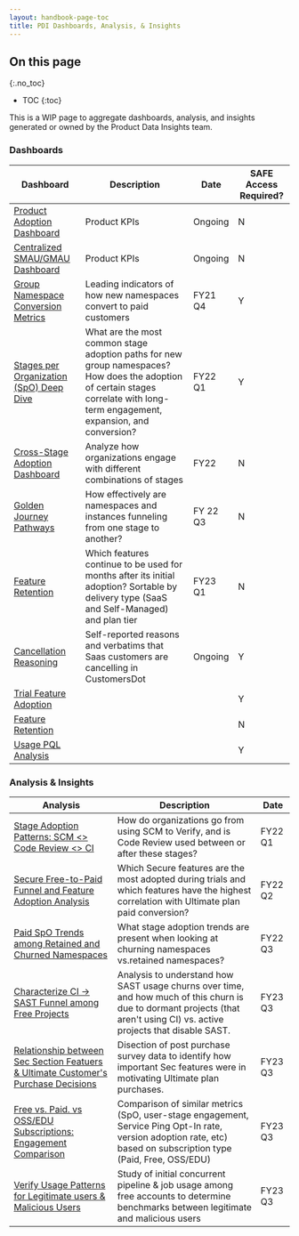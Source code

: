 ```yaml
---
layout: handbook-page-toc
title: PDI Dashboards, Analysis, & Insights
---
```


## On this page
{:.no_toc}

- TOC
{:toc}

This is a WIP page to aggregate dashboards, analysis, and insights generated or owned by the 
Product Data Insights team.

### Dashboards

| Dashboard | Description | Date | SAFE Access Required? |
| ------ | ------ |------ |------ |
| [Product Adoption Dashboard](https://app.periscopedata.com/app/gitlab/771580/Product-Adoption-Dashboard)  | Product KPIs | Ongoing | N |
| [Centralized SMAU/GMAU Dashboard](https://app.periscopedata.com/app/gitlab/758607/Centralized-SMAU-GMAU-Dashboard) | Product KPIs | Ongoing | N |
| [Group Namespace Conversion Metrics](https://app.periscopedata.com/app/gitlab:safe-dashboard/919248/Group-Namespace-Conversion-Metrics) | Leading indicators of how new namespaces convert to paid customers | FY21 Q4 | Y |
| [Stages per Organization (SpO) Deep Dive](https://app.periscopedata.com/app/gitlab:safe-dashboard/919345/Stages-per-Organization-Deep-Dive---SpO) | What are the most common stage adoption paths for new group namespaces? How does the adoption of certain stages correlate with long-term engagement, expansion, and conversion? | FY22 Q1 | Y |
| [Cross-Stage Adoption Dashboard](https://app.periscopedata.com/app/gitlab/869174/Cross-Stage-Adoption-Dashboard) | Analyze how organizations engage with different combinations of stages | FY22 | N |
| [Golden Journey Pathways](https://app.periscopedata.com/app/gitlab/897587/Golden-Journey-Paths) | How effectively are namespaces and instances funneling from one stage to another? | FY 22 Q3 | N |
| [Feature Retention](https://app.periscopedata.com/app/gitlab/1003214/Feature-Retention) | Which features continue to be used for months after its initial adoption? Sortable by delivery type (SaaS and Self-Managed) and plan tier | FY23 Q1 | N |
| [Cancellation Reasoning](https://app.periscopedata.com/app/gitlab:safe-dashboard/919393/Cancellation-Reasoning-Dashboard) | Self-reported reasons and verbatims that Saas customers are cancelling in CustomersDot | Ongoing | Y |
| [Trial Feature Adoption](https://app.periscopedata.com/app/gitlab:safe-dashboard/919403/Trial-Feature-Adoption-Dashboard) |  |  | Y |
| [Feature Retention](https://app.periscopedata.com/app/gitlab/1003214/Feature-Retention) |  |  | N |
| [Usage PQL Analysis](https://app.periscopedata.com/app/gitlab:safe-dashboard/926643/Growth:Conversion-Usage-PQL-Analysis) |  |  | Y |


### Analysis & Insights

| Analysis | Description | Date |
| ------ | ------ |------ |
| [Stage Adoption Patterns: SCM <> Code Review <> CI](https://docs.google.com/presentation/d/1BcRhn8kJZTw8QcWSQLAk9mv72lJfk4d2jteGWCBYfo4/edit?usp=sharing) | How do organizations go from using SCM to Verify, and is Code Review used between or after these stages? | FY22 Q1 |
| [Secure Free-to-Paid Funnel and Feature Adoption Analysis](https://docs.google.com/presentation/d/1bbvfsNzKoZw4kCYB9coexiXzPiLZ5E3XPe6hOsbZlag/edit?usp=sharing) | Which Secure features are the most adopted during trials and which features have the highest correlation with Ultimate plan paid conversion? | FY22 Q2 |
| [Paid SpO Trends among Retained and Churned Namespaces](https://docs.google.com/presentation/d/1RR5qwaE2E2OUtfSgU53GMs8FHjexNx2CFJcUbtiNS-0/edit?usp=sharing) | What stage adoption trends are present when looking at churning namespaces vs.retained namespaces? | FY22 Q3 |
| [Characterize CI -> SAST Funnel among Free Projects](https://gitlab.com/gitlab-data/product-analytics/-/issues/709#note_1109629880) |Analysis to understand how SAST usage churns over time, and how much of this churn is due to dormant projects (that aren't using CI) vs. active projects that disable SAST. | FY23 Q3 | 
| [Relationship between Sec Section Featuers & Ultimate Customer's Purchase Decisions](https://gitlab.com/gitlab-data/product-analytics/-/issues/624#note_1041184439) | Disection of post purchase survey data to identify how important Sec features were in motivating Ultimate plan purchases. | FY23 Q3 | 
| [Free vs. Paid. vs OSS/EDU Subscriptions: Engagement Comparison](https://gitlab.com/gitlab-data/product-analytics/-/issues/549#note_1019828866) | Comparison of similar metrics (SpO, user-stage engagement, Service Ping Opt-In rate, version adoption rate, etc) based on subscription type (Paid, Free, OSS/EDU) | FY23 Q3 | 
| [Verify Usage Patterns for Legitimate users & Malicious Users](https://gitlab.com/gitlab-data/product-analytics/-/issues/656#note_1092057211) | Study of initial concurrent pipeline & job usage among free accounts to determine benchmarks between legitimate and malicious users | FY23 Q3 | 
